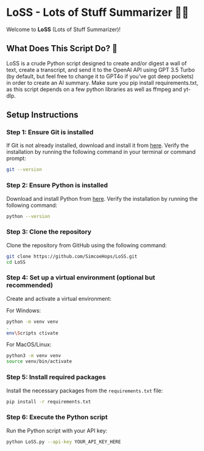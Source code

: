 # LoSS - Lots of Stuff Summarizer 📜✨

Welcome to **LoSS** (Lots of Stuff Summarizer)! 

## What Does This Script Do? 🤔

LoSS is a crude Python script designed to create and/or digest a wall of text, create a transcript, and send it to the OpenAI API using GPT 3.5 Turbo (by default, but feel free to change it to GPT4o if you've got deep pockets) in order to create an AI summary. Make sure you pip install requirements.txt, as this script depends on a few python libraries as well as ffmpeg and yt-dlp.

## Setup Instructions

### Step 1: Ensure Git is installed
If Git is not already installed, download and install it from [here](https://git-scm.com/downloads). Verify the installation by running the following command in your terminal or command prompt:

```sh
git --version
```

### Step 2: Ensure Python is installed
Download and install Python from [here](https://www.python.org/downloads/). Verify the installation by running the following command:

```sh
python --version
```

### Step 3: Clone the repository
Clone the repository from GitHub using the following command:

```sh
git clone https://github.com/SimcoeHops/LoSS.git
cd LoSS
```

### Step 4: Set up a virtual environment (optional but recommended)
Create and activate a virtual environment:

For Windows:
```sh
python -m venv venv
.
env\Scripts ctivate
```

For MacOS/Linux:
```sh
python3 -m venv venv
source venv/bin/activate
```

### Step 5: Install required packages
Install the necessary packages from the `requirements.txt` file:

```sh
pip install -r requirements.txt
```

### Step 6: Execute the Python script
Run the Python script with your API key:

```sh
python LoSS.py --api-key YOUR_API_KEY_HERE
```

